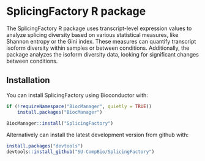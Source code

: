 # SplicingFactory R package

The SplicingFactory R package uses transcript-level expression
values to analyze splicing diversity based on various statistical measures,
like Shannon entropy or the Gini index. These measures can quantify
transcript isoform diversity within samples or between conditions.
Additionally, the package analyzes the isoform diversity data, looking for
significant changes between conditions.

## Installation

You can install SplicingFactory using Bioconductor with:

```R
if (!requireNamespace("BiocManager", quietly = TRUE))
    install.packages("BiocManager")

BiocManager::install("SplicingFactory")
```

Alternatively can install the latest development version from github with:

```R
install.packages("devtools")
devtools::install_github("SU-CompBio/SplicingFactory")
```
